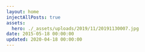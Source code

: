 ```yaml
---
layout: home
injectAllPosts: true
assets:
  hero: ./_assets/uploads/2019/11/20191130007.jpg
date: 2015-05-18 00:00:00
updated: 2020-04-18 00:00:00
---
```

